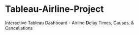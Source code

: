 # Tableau-Airline-Project
Interactive Tableau Dashboard - Airline Delay Times,  Causes, &amp; Cancellations
